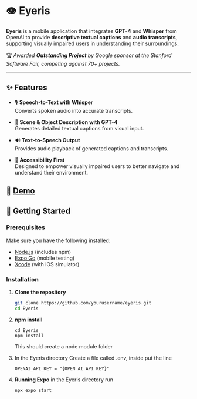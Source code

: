 # 👁️ Eyeris

**Eyeris** is a mobile application that integrates **GPT-4** and **Whisper** from OpenAI to provide **descriptive textual captions** and **audio transcripts**, supporting visually impaired users in understanding their surroundings.

🏆 *Awarded **Outstanding Project** by Google sponsor at the Stanford Software Fair, competing against 70+ projects.*

---

## ✨ Features

- 🎙️ **Speech-to-Text with Whisper**  
  Converts spoken audio into accurate transcripts.

- 📝 **Scene & Object Description with GPT-4**  
  Generates detailed textual captions from visual input.

- 🔊 **Text-to-Speech Output**  
  Provides audio playback of generated captions and transcripts.

- 🧭 **Accessibility First**  
  Designed to empower visually impaired users to better navigate and understand their environment.


## 📱 [Demo](https://www.linkedin.com/feed/update/urn:li:activity:7209814489251086336/)

## 🚀 Getting Started

### Prerequisites

Make sure you have the following installed:

- [Node.js](https://nodejs.org/) (includes npm)  
- [Expo Go](https://expo.dev/go) (mobile testing)  
- [Xcode](https://developer.apple.com/xcode/) (with iOS simulator)  

### Installation

1. **Clone the repository**
   ```bash
   git clone https://github.com/yourusername/eyeris.git
   cd Eyeris

   ```
2. **npm install**
    ```
    cd Eyeris
    npm install
    ```
    This should create a node module folder
   
4. In the Eyeris directory
   Create a file called .env, inside put the line
   
   ```
   OPENAI_API_KEY = "{OPEN AI API KEY}"
   ```

5. **Running Expo**
   in the Eyeris directory run
   ```
   npx expo start
   ```
    
    

